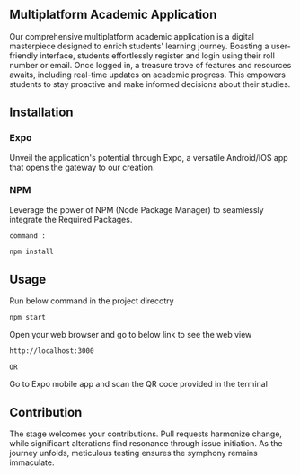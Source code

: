 ## Multiplatform Academic Application

Our comprehensive multiplatform academic application is a digital masterpiece designed to enrich students' learning journey. Boasting a user-friendly interface, students effortlessly register and login using their roll number or email. Once logged in, a treasure trove of features and resources awaits, including real-time updates on academic progress. This empowers students to stay proactive and make informed decisions about their studies.

## Installation
### Expo
Unveil the application's potential through Expo, a versatile Android/IOS app that opens the gateway to our creation.

### NPM
Leverage the power of NPM (Node Package Manager) to seamlessly integrate the Required Packages.

`command : `
```bash
npm install
```

## Usage
Run below command in the project direcotry
```bash
npm start
```
Open your web browser and go to below link to see the web view
```bash
http://localhost:3000
```

`OR
`

Go to Expo mobile app and scan the QR code provided in the terminal

## Contribution

The stage welcomes your contributions. Pull requests harmonize change, while significant alterations find resonance through issue initiation. As the journey unfolds, meticulous testing ensures the symphony remains immaculate.